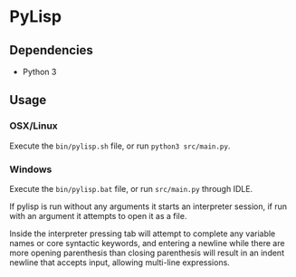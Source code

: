 # PyLisp

## Dependencies
* Python 3

## Usage
### OSX/Linux
Execute the `bin/pylisp.sh` file, or run `python3 src/main.py`.

### Windows
Execute the `bin/pylisp.bat` file, or run `src/main.py` through IDLE.

If pylisp is run without any arguments it starts an interpreter session, if run with an argument it attempts to open it as a file.

Inside the interpreter pressing tab will attempt to complete any variable names or core syntactic keywords, and entering a newline while there are more opening parenthesis than closing parenthesis will result in an indent newline that accepts input, allowing multi-line expressions.
